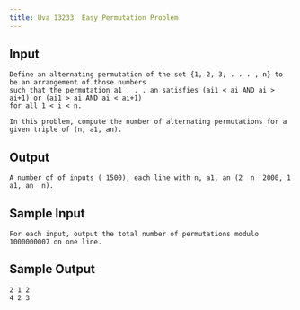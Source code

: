 ```yaml
---
title: Uva 13233  Easy Permutation Problem
---
```



## Input

```
Define an alternating permutation of the set {1, 2, 3, . . . , n} to be an arrangement of those numbers
such that the permutation a1 . . . an satisfies (ai1 < ai AND ai > ai+1) or (ai1 > ai AND ai < ai+1)
for all 1 < i < n.

In this problem, compute the number of alternating permutations for a given triple of (n, a1, an).
```

## Output

```
A number of of inputs ( 1500), each line with n, a1, an (2  n  2000, 1  a1, an  n).

```

## Sample Input

```
For each input, output the total number of permutations modulo 1000000007 on one line.

```

## Sample Output

```
2 1 2
4 2 3

```
